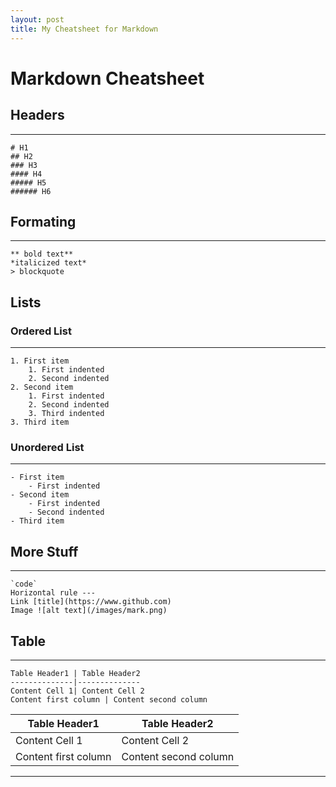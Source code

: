 ```yaml
---
layout: post
title: My Cheatsheet for Markdown
---
```


# Markdown Cheatsheet

## Headers
---
```
# H1
## H2
### H3
#### H4
##### H5
###### H6
```

## Formating
---
```
** bold text**
*italicized text*
> blockquote
```

## Lists

### Ordered List
---
```
1. First item
    1. First indented
    2. Second indented
2. Second item
    1. First indented
    2. Second indented
    3. Third indented
3. Third item
```
### Unordered List
---
```
- First item
    - First indented
- Second item
    - First indented
    - Second indented
- Third item
```

## More Stuff
---
```
`code`
Horizontal rule ---
Link [title](https://www.github.com)
Image ![alt text](/images/mark.png)
```

## Table
---
    Table Header1 | Table Header2
    --------------|--------------
    Content Cell 1| Content Cell 2
    Content first column | Content second column

Table Header1 | Table Header2
--------------|--------------
Content Cell 1| Content Cell 2
Content first column | Content second column
---